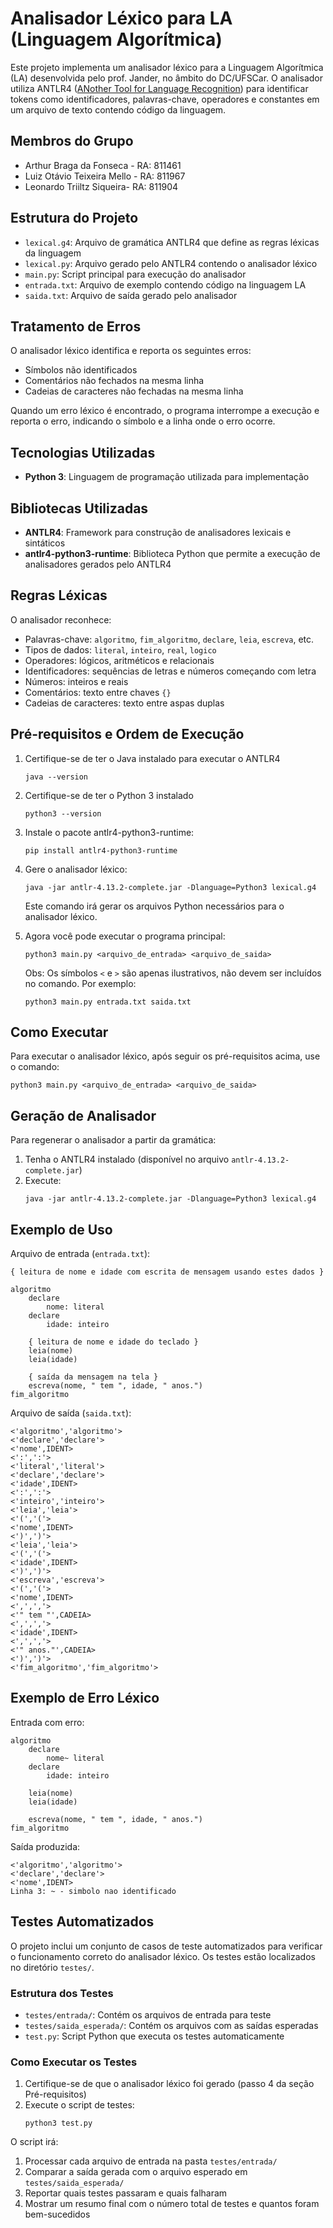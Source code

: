 # Analisador Léxico para LA (Linguagem Algorítmica)

Este projeto implementa um analisador léxico para a Linguagem Algorítmica (LA) desenvolvida pelo prof. Jander, no âmbito do DC/UFSCar. O analisador utiliza ANTLR4 ([ANother Tool for Language Recognition](https://www.antlr.org/)) para identificar tokens como identificadores, palavras-chave, operadores e constantes em um arquivo de texto contendo código da linguagem.

## Membros do Grupo

- Arthur Braga da Fonseca - RA: 811461
- Luiz Otávio Teixeira Mello - RA: 811967
- Leonardo Triiltz Siqueira- RA: 811904

## Estrutura do Projeto

- `lexical.g4`: Arquivo de gramática ANTLR4 que define as regras léxicas da linguagem
- `lexical.py`: Arquivo gerado pelo ANTLR4 contendo o analisador léxico
- `main.py`: Script principal para execução do analisador
- `entrada.txt`: Arquivo de exemplo contendo código na linguagem LA
- `saida.txt`: Arquivo de saída gerado pelo analisador

## Tratamento de Erros

O analisador léxico identifica e reporta os seguintes erros:

- Símbolos não identificados
- Comentários não fechados na mesma linha
- Cadeias de caracteres não fechadas na mesma linha

Quando um erro léxico é encontrado, o programa interrompe a execução e reporta o erro, indicando o símbolo e a linha onde o erro ocorre.

## Tecnologias Utilizadas

- **Python 3**: Linguagem de programação utilizada para implementação

## Bibliotecas Utilizadas

- **ANTLR4**: Framework para construção de analisadores lexicais e sintáticos
- **antlr4-python3-runtime**: Biblioteca Python que permite a execução de analisadores gerados pelo ANTLR4

## Regras Léxicas

O analisador reconhece:

- Palavras-chave: `algoritmo`, `fim_algoritmo`, `declare`, `leia`, `escreva`, etc.
- Tipos de dados: `literal`, `inteiro`, `real`, `logico`
- Operadores: lógicos, aritméticos e relacionais
- Identificadores: sequências de letras e números começando com letra
- Números: inteiros e reais
- Comentários: texto entre chaves `{}`
- Cadeias de caracteres: texto entre aspas duplas

## Pré-requisitos e Ordem de Execução

1. Certifique-se de ter o Java instalado para executar o ANTLR4

   ```
   java --version
   ```

2. Certifique-se de ter o Python 3 instalado

   ```
   python3 --version
   ```

3. Instale o pacote antlr4-python3-runtime:

   ```
   pip install antlr4-python3-runtime
   ```

4. Gere o analisador léxico:

   ```
   java -jar antlr-4.13.2-complete.jar -Dlanguage=Python3 lexical.g4
   ```

   Este comando irá gerar os arquivos Python necessários para o analisador léxico.

5. Agora você pode executar o programa principal:
   ```
   python3 main.py <arquivo_de_entrada> <arquivo_de_saida>
   ```
   Obs: Os símbolos `<` e `>` são apenas ilustrativos, não devem ser incluídos no comando. Por exemplo:
   ```
   python3 main.py entrada.txt saida.txt
   ```

## Como Executar

Para executar o analisador léxico, após seguir os pré-requisitos acima, use o comando:

```
python3 main.py <arquivo_de_entrada> <arquivo_de_saida>
```

## Geração de Analisador

Para regenerar o analisador a partir da gramática:

1. Tenha o ANTLR4 instalado (disponível no arquivo `antlr-4.13.2-complete.jar`)
2. Execute:
   ```
   java -jar antlr-4.13.2-complete.jar -Dlanguage=Python3 lexical.g4
   ```

## Exemplo de Uso

Arquivo de entrada (`entrada.txt`):

```
{ leitura de nome e idade com escrita de mensagem usando estes dados }

algoritmo
	declare
		nome: literal
	declare
		idade: inteiro

	{ leitura de nome e idade do teclado }
	leia(nome)
	leia(idade)

	{ saída da mensagem na tela }
	escreva(nome, " tem ", idade, " anos.")
fim_algoritmo
```

Arquivo de saída (`saida.txt`):

```
<'algoritmo','algoritmo'>
<'declare','declare'>
<'nome',IDENT>
<':',':'>
<'literal','literal'>
<'declare','declare'>
<'idade',IDENT>
<':',':'>
<'inteiro','inteiro'>
<'leia','leia'>
<'(','('>
<'nome',IDENT>
<')',')'>
<'leia','leia'>
<'(','('>
<'idade',IDENT>
<')',')'>
<'escreva','escreva'>
<'(','('>
<'nome',IDENT>
<',',','>
<'" tem "',CADEIA>
<',',','>
<'idade',IDENT>
<',',','>
<'" anos."',CADEIA>
<')',')'>
<'fim_algoritmo','fim_algoritmo'>
```

## Exemplo de Erro Léxico

Entrada com erro:

```
algoritmo
	declare
		nome~ literal
	declare
		idade: inteiro

	leia(nome)
	leia(idade)

	escreva(nome, " tem ", idade, " anos.")
fim_algoritmo
```

Saída produzida:

```
<'algoritmo','algoritmo'>
<'declare','declare'>
<'nome',IDENT>
Linha 3: ~ - simbolo nao identificado
```

## Testes Automatizados

O projeto inclui um conjunto de casos de teste automatizados para verificar o funcionamento correto do analisador léxico. Os testes estão localizados no diretório `testes/`.

### Estrutura dos Testes

- `testes/entrada/`: Contém os arquivos de entrada para teste
- `testes/saida_esperada/`: Contém os arquivos com as saídas esperadas
- `test.py`: Script Python que executa os testes automaticamente

### Como Executar os Testes

1. Certifique-se de que o analisador léxico foi gerado (passo 4 da seção Pré-requisitos)
2. Execute o script de testes:
   ```
   python3 test.py
   ```

O script irá:

1. Processar cada arquivo de entrada na pasta `testes/entrada/`
2. Comparar a saída gerada com o arquivo esperado em `testes/saida_esperada/`
3. Reportar quais testes passaram e quais falharam
4. Mostrar um resumo final com o número total de testes e quantos foram bem-sucedidos
